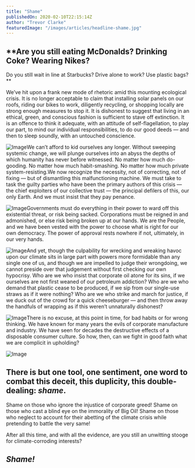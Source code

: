```yaml
---
title: "Shame"
publishedOn: 2020-02-10T22:15:14Z
author: "Trevor Clarke"
featuredImage: "/images/articles/headline-shame.jpg"
---
```


## **Are you still eating McDonalds? Drinking Coke? Wearing Nikes?
Do you still wait in line at Starbucks? Drive alone to work? Use plastic bags?**

We’ve hit upon a frank new mode of rhetoric amid this mounting ecological crisis. It is no longer acceptable to claim that installing solar panels on our roofs, riding our bikes to work, diligently recycling, or shopping locally are strong enough measures to stop it. It is dishonest to suggest that living in an ethical, green, and conscious fashion is sufficient to stave off extinction. It is an offence to think it adequate, with an attitude of self-flagellation, to play our part, to mind our individual responsibilities, to do our good deeds — and then to sleep soundly, with an untouched conscience.

![Image](/images/articles/0-happy-meal.jpg)We can’t afford to kid ourselves any longer. Without sweeping systemic change, we will plunge ourselves into an abyss the depths of which humanity has never before witnessed. No matter how much do-gooding. No matter how much habit-smashing. No matter how much private system-resisting.We now recognize the necessity, not of correcting, not of fixing — but of dismantling this malfunctioning machine. We must take to task the guilty parties who have been the primary authors of this crisis — the chief exploiters of our collective trust — the principal defilers of this, our only Earth. And we must insist that they pay penance.

![Image](/images/articles/stanislav-kondratiev-icpw-gzd2tm-unsplash.jpg)Governments must do everything in their power to ward off this existential threat, or risk being sacked. Corporations must be reigned in and admonished, or else risk being broken up at our hands. We are the People, and we have been vested with the power to choose what is right for our own democracy. The power of approval rests nowhere if not, ultimately, in our very hands.

![Image](/images/articles/joao-silas-jp1kdexsn5e-unsplash.jpg)And yet, though the culpability for wrecking and wreaking havoc upon our climate sits in large part with powers more formidable than any single one of us, and though we are impelled to judge their wrongdoing, we cannot preside over that judgement without first checking our own hypocrisy. Who are we who insist that corporate oil atone for its sins, if we ourselves are not first weaned of our petroleum addiction? Who are we who demand that plastic cease to be produced, if we sip from our single-use straws as if it were nothing? Who are we who strike and march for justice, if we duck out of the crowd for a quick cheeseburger — and then throw away the handfuls of wrapping as if this weren’t unnaturally dishonest?

![Image](/images/articles/imani-clovis-lxvxpa1lovm-unsplash.jpg)There is no excuse, at this point in time, for bad habits or for wrong thinking. We have known for many years the evils of corporate manufacture and industry. We have seen for decades the destructive effects of a disposable consumer culture. So how, then, can we fight in good faith what we are complicit in upholding?

![Image](/images/articles/jo-lanta-74qcxem8yyw-unsplash.jpg)
## **There is but one tool, one sentiment, one word to combat this deceit, this duplicity, this double-dealing: *shame*.**

Shame on those who ignore the injustice of corporate greed! Shame on those who cast a blind eye on the immorality of Big Oil! Shame on those who neglect to account for their abetting of the climate crisis while pretending to battle the very same!

After all this time, and with all the evidence, are you still an unwitting stooge for climate-corroding interests?

## ***Shame!***

‍
